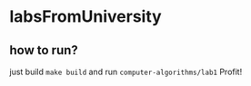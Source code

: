 # labsFromUniversity

## how to run?
just build `make build`
and run `computer-algorithms/lab1`
Profit!
